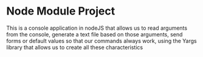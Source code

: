 # Node Module Project

This is a console application in nodeJS that allows us to read arguments from the console, generate a text file based on those arguments, send forms or default values so that our commands always work, using the Yargs library that allows us to create all these characteristics
